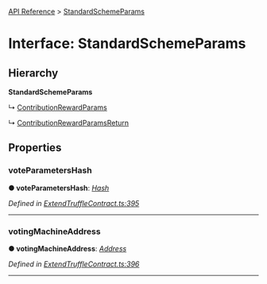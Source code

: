[API Reference](../README.md) > [StandardSchemeParams](../interfaces/StandardSchemeParams.md)



# Interface: StandardSchemeParams

## Hierarchy

**StandardSchemeParams**

↳  [ContributionRewardParams](ContributionRewardParams.md)




↳  [ContributionRewardParamsReturn](ContributionRewardParamsReturn.md)









## Properties
<a id="voteParametersHash"></a>

###  voteParametersHash

**●  voteParametersHash**:  *[Hash](../#Hash)* 

*Defined in [ExtendTruffleContract.ts:395](https://github.com/daostack/arc.js/blob/caacbb2/lib/ExtendTruffleContract.ts#L395)*





___

<a id="votingMachineAddress"></a>

###  votingMachineAddress

**●  votingMachineAddress**:  *[Address](../#Address)* 

*Defined in [ExtendTruffleContract.ts:396](https://github.com/daostack/arc.js/blob/caacbb2/lib/ExtendTruffleContract.ts#L396)*





___


